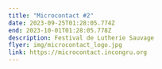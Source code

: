 ```yaml
---
title: "Microcontact #2"
date: 2023-09-25T01:28:05.774Z
end: 2023-10-01T01:28:05.778Z
description: Festival de Lutherie Sauvage
flyer: img/microcontact_logo.jpg
link: https://microcontact.incongru.org
---
```

